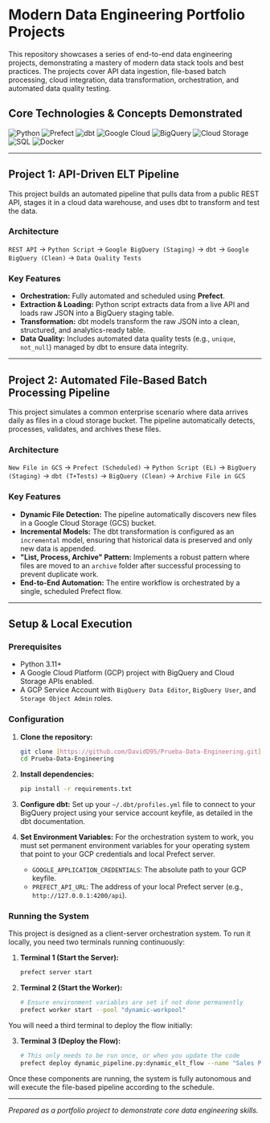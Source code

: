 # Modern Data Engineering Portfolio Projects

This repository showcases a series of end-to-end data engineering projects, demonstrating a mastery of modern data stack tools and best practices. The projects cover API data ingestion, file-based batch processing, cloud integration, data transformation, orchestration, and automated data quality testing.

## Core Technologies & Concepts Demonstrated

![Python](https://img.shields.io/badge/Python-3776AB?style=for-the-badge&logo=python&logoColor=white)
![Prefect](https://img.shields.io/badge/Prefect-0052FF?style=for-the-badge&logo=prefect&logoColor=white)
![dbt](https://img.shields.io/badge/dbt-FF694B?style=for-the-badge&logo=dbt&logoColor=white)
![Google Cloud](https://img.shields.io/badge/Google_Cloud-4285F4?style=for-the-badge&logo=google-cloud&logoColor=white)
![BigQuery](https://img.shields.io/badge/BigQuery-669DF6?style=for-the-badge&logo=google-bigquery&logoColor=white)
![Cloud Storage](https://img.shields.io/badge/Cloud_Storage-4285F4?style=for-the-badge&logo=google-cloud&logoColor=white)
![SQL](https://img.shields.io/badge/SQL-000000?style=for-the-badge&logo=sqlite&logoColor=white)
![Docker](https://img.shields.io/badge/Docker-2496ED?style=for-the-badge&logo=docker&logoColor=white)

---

## Project 1: API-Driven ELT Pipeline

This project builds an automated pipeline that pulls data from a public REST API, stages it in a cloud data warehouse, and uses dbt to transform and test the data.

### Architecture
`REST API` -> `Python Script` -> `Google BigQuery (Staging)` -> `dbt` -> `Google BigQuery (Clean)` -> `Data Quality Tests`

### Key Features
- **Orchestration:** Fully automated and scheduled using **Prefect**.
- **Extraction & Loading:** Python script extracts data from a live API and loads raw JSON into a BigQuery staging table.
- **Transformation:** dbt models transform the raw JSON into a clean, structured, and analytics-ready table.
- **Data Quality:** Includes automated data quality tests (e.g., `unique`, `not_null`) managed by dbt to ensure data integrity.

---

## Project 2: Automated File-Based Batch Processing Pipeline

This project simulates a common enterprise scenario where data arrives daily as files in a cloud storage bucket. The pipeline automatically detects, processes, validates, and archives these files.

### Architecture
`New File in GCS` -> `Prefect (Scheduled)` -> `Python Script (EL)` -> `BigQuery (Staging)` -> `dbt (T+Tests)` -> `BigQuery (Clean)` -> `Archive File in GCS`

### Key Features
- **Dynamic File Detection:** The pipeline automatically discovers new files in a Google Cloud Storage (GCS) bucket.
- **Incremental Models:** The dbt transformation is configured as an `incremental` model, ensuring that historical data is preserved and only new data is appended.
- **"List, Process, Archive" Pattern:** Implements a robust pattern where files are moved to an `archive` folder after successful processing to prevent duplicate work.
- **End-to-End Automation:** The entire workflow is orchestrated by a single, scheduled Prefect flow.

---

## Setup & Local Execution

### Prerequisites
- Python 3.11+
- A Google Cloud Platform (GCP) project with BigQuery and Cloud Storage APIs enabled.
- A GCP Service Account with `BigQuery Data Editor`, `BigQuery User`, and `Storage Object Admin` roles.

### Configuration

1.  **Clone the repository:**
    ```bash
    git clone [https://github.com/DavidD95/Prueba-Data-Engineering.git](https://github.com/DavidD95/Prueba-Data-Engineering.git)
    cd Prueba-Data-Engineering
    ```

2.  **Install dependencies:**
    ```bash
    pip install -r requirements.txt
    ```

3.  **Configure dbt:** Set up your `~/.dbt/profiles.yml` file to connect to your BigQuery project using your service account keyfile, as detailed in the dbt documentation.

4.  **Set Environment Variables:** For the orchestration system to work, you must set permanent environment variables for your operating system that point to your GCP credentials and local Prefect server.
    - `GOOGLE_APPLICATION_CREDENTIALS`: The absolute path to your GCP keyfile.
    - `PREFECT_API_URL`: The address of your local Prefect server (e.g., `http://127.0.0.1:4200/api`).

### Running the System
This project is designed as a client-server orchestration system. To run it locally, you need two terminals running continuously:

1.  **Terminal 1 (Start the Server):**
    ```bash
    prefect server start
    ```

2.  **Terminal 2 (Start the Worker):**
    ```bash
    # Ensure environment variables are set if not done permanently
    prefect worker start --pool "dynamic-workpool"
    ```

You will need a third terminal to deploy the flow initially:

3.  **Terminal 3 (Deploy the Flow):**
    ```bash
    # This only needs to be run once, or when you update the code
    prefect deploy dynamic_pipeline.py:dynamic_elt_flow --name "Sales Pipeline Deployment" --cron "*/5 * * * *"
    ```

Once these components are running, the system is fully autonomous and will execute the file-based pipeline according to the schedule.

---

*Prepared as a portfolio project to demonstrate core data engineering skills.*
